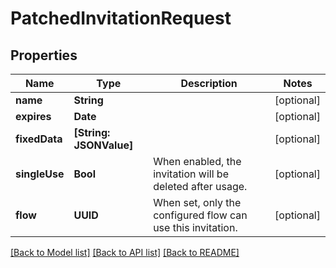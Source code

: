# PatchedInvitationRequest

## Properties
Name | Type | Description | Notes
------------ | ------------- | ------------- | -------------
**name** | **String** |  | [optional] 
**expires** | **Date** |  | [optional] 
**fixedData** | **[String: JSONValue]** |  | [optional] 
**singleUse** | **Bool** | When enabled, the invitation will be deleted after usage. | [optional] 
**flow** | **UUID** | When set, only the configured flow can use this invitation. | [optional] 

[[Back to Model list]](../README.md#documentation-for-models) [[Back to API list]](../README.md#documentation-for-api-endpoints) [[Back to README]](../README.md)


